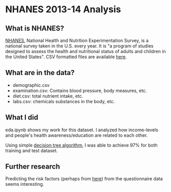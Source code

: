 # NHANES 2013-14 Analysis

## What is NHANES?
[NHANES](https://www.cdc.gov/nchs/nhanes/index.htm), National Health and Nutrition Experimentation Survey, is a national survey taken in the U.S. every year. It is "a program of studies designed to assess the health and nutritional status of adults and children in the United States". CSV formatted files are available [here](https://www.kaggle.com/cdc/national-health-and-nutrition-examination-survey).

## What are in the data?
- demographic.csv
- examination.csv: Contains blood pressure, body measures, etc.
- diet.csv: total nutrient intake, etc.
- labs.csv: chemicals substances in the body, etc.

## What I did
eda.ipynb shows my work for this dataset. I analyzed how income-levels and people's health awareness/education are related to each other.

Using simple [decision tree algorithm](https://medium.com/deep-math-machine-learning-ai/chapter-4-decision-trees-algorithms-b93975f7a1f1), I was able to achieve 97% for both training and test dataset.

## Further research
Predicting the risk factors (perhaps from [here](https://www.who.int/nmh/ncd-tools/indicators/GMF_Indicator_Definitions_Version_NOV2014.pdf)) from the questionnaire data seems interesting.
